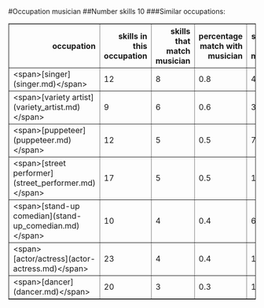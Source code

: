 #Occupation musician
##Number skills 10
###Similar occupations:
<table border="1" class="dataframe">
  <thead>
    <tr style="text-align: right;">
      <th>occupation</th>
      <th>skills in this occupation</th>
      <th>skills that match musician</th>
      <th>percentage match with musician</th>
      <th>skills not in musician</th>
    </tr>
  </thead>
  <tbody>
    <tr>
      <td>&lt;span&gt;[singer](singer.md)&lt;/span&gt;</td>
      <td>12</td>
      <td>8</td>
      <td>0.8</td>
      <td>4</td>
    </tr>
    <tr>
      <td>&lt;span&gt;[variety artist](variety_artist.md)&lt;/span&gt;</td>
      <td>9</td>
      <td>6</td>
      <td>0.6</td>
      <td>3</td>
    </tr>
    <tr>
      <td>&lt;span&gt;[puppeteer](puppeteer.md)&lt;/span&gt;</td>
      <td>12</td>
      <td>5</td>
      <td>0.5</td>
      <td>7</td>
    </tr>
    <tr>
      <td>&lt;span&gt;[street performer](street_performer.md)&lt;/span&gt;</td>
      <td>17</td>
      <td>5</td>
      <td>0.5</td>
      <td>12</td>
    </tr>
    <tr>
      <td>&lt;span&gt;[stand-up comedian](stand-up_comedian.md)&lt;/span&gt;</td>
      <td>10</td>
      <td>4</td>
      <td>0.4</td>
      <td>6</td>
    </tr>
    <tr>
      <td>&lt;span&gt;[actor/actress](actor-actress.md)&lt;/span&gt;</td>
      <td>23</td>
      <td>4</td>
      <td>0.4</td>
      <td>19</td>
    </tr>
    <tr>
      <td>&lt;span&gt;[dancer](dancer.md)&lt;/span&gt;</td>
      <td>20</td>
      <td>3</td>
      <td>0.3</td>
      <td>17</td>
    </tr>
  </tbody>
</table>
